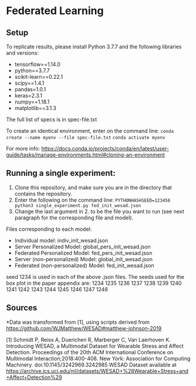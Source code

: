 # Federated Learning

## Setup
To replicate results, please install Python 3.7.7 and the following libraries and versions:

* tensorflow==1.14.0
* python==3.7.7
* scikit-learn==0.22.1
* scipy==1.4.1 
* pandas=1.0.1
* keras=2.3.1
* numpy==1.18.1
* matplotlib==3.1.3 

The full list of specs is in spec-file.txt

To create an identical environment, enter on the command line:
`conda create --name myenv --file spec-file.txt`
`conda activate myenv`

For more info: https://docs.conda.io/projects/conda/en/latest/user-guide/tasks/manage-environments.html#cloning-an-environment


## Running a single experiment: 
1. Clone this repository, and make sure you are in the directory that contains the repository. 
2. Enter the following on the command line:
`PYTHONHASHSEED=123456 python3 single_experiment.py fed_init_wesad.json`
3. Change the last argument in 2. to be the file you want to run (see next paragraph for the corresponding file and model). 

Files corresponding to each model: 
* Individual model: indiv_init_wesad.json
* Server Personalized Model: global_pers_init_wesad.json
* Federated Personalized Model: fed_pers_init_wesad.json
* Server (non-personalized) Model: global_init_wesad.json
* Federated (non-personalized) Model: fed_init_wesad.json

seed 1234 is used in each of the above .json files. The seeds used for the box plot in the paper appendix are:
1234 1235 1236 1237 1238 1239 1240 1241 1242 1243 1244 1245 1246 1247 1248


## Sources
*Data was transformed from [1], using scripts derived from https://github.com/WJMatthew/WESAD#matthew-johnson-2019  

[1] Schmidt P, Reiss A, Duerichen R, Marberger C, Van Laerhoven K. Introducing WESAD, a Multimodal Dataset for Wearable Stress and Affect Detection. Proceedings of the 20th ACM International Conference on Multimodal Interaction;2018:400-408. New York: Association for Computing Machinery. doi:10.1145/3242969.3242985 
WESAD Dataset available at https://archive.ics.uci.edu/ml/datasets/WESAD+%28Wearable+Stress+and+Affect+Detection%29

